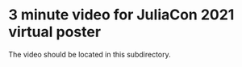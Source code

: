 # 3 minute video for JuliaCon 2021 virtual poster

The video should be located in this subdirectory.
